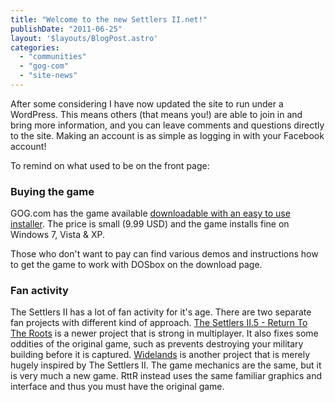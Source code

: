 ```yaml
---
title: "Welcome to the new Settlers II.net!"
publishDate: "2011-06-25"
layout: '$layouts/BlogPost.astro'
categories: 
  - "communities"
  - "gog-com"
  - "site-news"
---
```


After some considering I have now updated the site to run under a WordPress. This means others (that means you!) are able to join in and bring more information, and you can leave comments and questions directly to the site. Making an account is as simple as logging in with your Facebook account!

To remind on what used to be on the front page:

### Buying the game

GOG.com has the game available [downloadable with an easy to use installer](http://www.gog.com/en/gamecard/the_settlers_2_gold_edition). The price is small (9.99 USD) and the game installs fine on Windows 7, Vista & XP.

Those who don't want to pay can find various demos and instructions how to get the game to work with DOSbox on the download page.

### Fan activity

The Settlers II has a lot of fan activity for it's age. There are two separate fan projects with different kind of approach. [The Settlers II.5 - Return To The Roots](http://www.siedler25.org/) is a newer project that is strong in multiplayer. It also fixes some oddities of the original game, such as prevents destroying your military building before it is captured. [Widelands](http://wl.widelands.org/) is another project that is merely hugely inspired by The Settlers II. The game mechanics are the same, but it is very much a new game. RttR instead uses the same familiar graphics and interface and thus you must have the original game.
